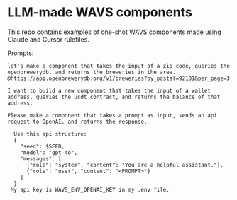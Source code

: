 # LLM-made WAVS components

This repo contains examples of one-shot WAVS components made using Claude and Cursor rulefiles. 

Prompts:
```
let's make a component that takes the input of a zip code, queries the openbrewerydb, and returns the breweries in the area.  @https://api.openbrewerydb.org/v1/breweries?by_postal=92101&per_page=3
```
```
I want to build a new component that takes the input of a wallet address, queries the usdt contract, and returns the balance of that address.
```
```
Please make a component that takes a prompt as input, sends an api request to OpenAI, and returns the response.

  Use this api structure:
  {
    "seed": $SEED,
    "model": "gpt-4o",
    "messages": [
      {"role": "system", "content": "You are a helpful assistant."},
      {"role": "user", "content": "<PROMPT>"}
    ]
  }
 My api key is WAVS_ENV_OPENAI_KEY in my .env file.
```
